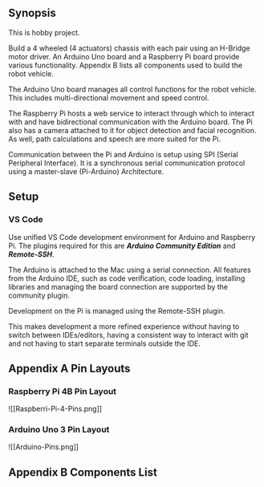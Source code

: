 ## Synopsis

This is hobby project.

Build a 4 wheeled (4 actuators) chassis with each pair using an H-Bridge motor driver.  An Arduino Uno board and a Raspberry Pi board provide various functionality.  Appendix B lists all components used to build the robot vehicle.

The Arduino Uno board manages all control functions for the robot vehicle.  This includes multi-directional movement and speed control.

The Raspberry Pi hosts a web service to interact through which to interact with and have bidirectional communication with the Arduino board.  The Pi also has a camera attached to it for object detection and facial recognition.  As well, path calculations and speech  are more suited for the Pi.

Communication between the Pi and Arduino is setup using SPI (Serial Peripheral Interface).  It is a synchronous serial communication protocol using a master-slave (Pi-Arduino) Architecture.
## Setup

### VS Code

Use unified VS Code development environment for Arduino and Raspberry Pi.  The plugins required for this are ***Arduino Community Edition*** and ***Remote-SSH***.  

The Arduino is attached to the Mac using a serial connection.  All features from the Arduino IDE, such as code verification, code loading, installing libraries and managing the board connection are supported by the community plugin.

Development on the Pi is managed using the Remote-SSH plugin.

This makes development a more refined experience without having to switch between IDEs/editors, having a consistent way to interact with git and not having to start separate terminals outside the IDE.

## Appendix A Pin Layouts
### Raspberry Pi 4B Pin Layout
![[Raspberri-Pi-4-Pins.png]]

### Arduino Uno 3 Pin Layout

![[Arduino-Pins.png]]

## Appendix B Components List
